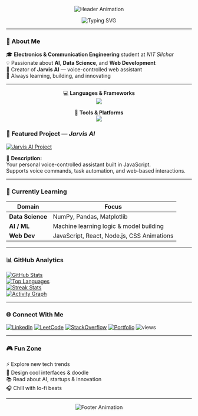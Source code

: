 <!-- ⚡ Paakshik | Ultimate GitHub Profile -->
<!-- Paakshik Badjatya | NIT Silchar | AI & Web Development Portfolio -->

<!-- Animated Wave Header -->
<p align="center">
  <img src="https://capsule-render.vercel.app/api?type=waving&color=0:1E90FF,100:00BFFF&height=120&section=header" alt="Header Animation" />
</p>

<!-- Typing SVG Animation -->
<p align="center">
  <img src="https://readme-typing-svg.herokuapp.com?font=Fira+Code&weight=500&size=22&pause=1000&color=00BFFF&center=true&vCenter=true&width=600&lines=👋+Hey+there!+I'm+Paakshik;ECE+Undergrad+%40+NIT+Silchar;AI+and+Data+Science+Explorer;Web+Developer+%7C+Creative+Thinker;Building+Cool+Stuff+with+Code+💡" alt="Typing SVG" />
</p>

---

### 🧠 About Me  

🎓 **Electronics & Communication Engineering** student at *NIT Silchar*  
💡 Passionate about **AI**, **Data Science**, and **Web Development**  
🚀 Creator of **Jarvis AI** — voice-controlled web assistant  
🌱 Always learning, building, and innovating  

---
<div align="center">

💻 **Languages & Frameworks**  
<img src="https://skillicons.dev/icons?i=python,cpp,js,html,css" />

🧰 **Tools & Platforms**  
<img src="https://skillicons.dev/icons?i=git,github,vscode,linux" />

</div>


### 🌟 Featured Project — *Jarvis AI*

[![Jarvis AI Project](https://github-readme-stats.vercel.app/api/pin/?username=paakshik&repo=JAVASCRIPT-JARVIS&theme=tokyonight&border_radius=12)](https://paakshik.github.io/JAVASCRIPT-JARVIS/)

🧠 **Description:**  
Your personal voice-controlled assistant built in JavaScript.  
Supports voice commands, task automation, and web-based interactions.  

---

### 🚀 Currently Learning  

| Domain | Focus |
|---------|--------|
| **Data Science** | NumPy, Pandas, Matplotlib |
| **AI / ML** | Machine learning logic & model building |
| **Web Dev** | JavaScript, React, Node.js, CSS Animations |


---

### 📊 GitHub Analytics  

[![GitHub Stats](https://github-readme-stats.vercel.app/api?username=paakshik&show_icons=true&theme=tokyonight&hide_border=true&border_radius=12)](https://github.com/paakshik)  
[![Top Languages](https://github-readme-stats.vercel.app/api/top-langs/?username=paakshik&layout=compact&theme=tokyonight&hide_border=true&border_radius=12)](https://github.com/paakshik)  
[![Streak Stats](https://github-readme-streak-stats.herokuapp.com/?user=paakshik&theme=tokyonight&hide_border=true&border_radius=12)](https://github.com/paakshik)  
[![Activity Graph](https://github-readme-activity-graph.vercel.app/graph?username=paakshik&bg_color=1a1b27&color=00BFFF&line=1E90FF&point=ffffff&area=true&hide_border=true&radius=12)](https://github.com/paakshik)

---

### 🌐 Connect With Me  

[![LinkedIn](https://img.shields.io/badge/LinkedIn-Paakshik%20Badjatya-blue?style=for-the-badge&logo=linkedin&logoColor=white)](https://www.linkedin.com/in/paakshikbadjatya/)
[![LeetCode](https://img.shields.io/badge/LeetCode-pBadjatya-orange?style=for-the-badge&logo=leetcode&logoColor=white)](https://leetcode.com/pBadjatya/)
[![StackOverflow](https://img.shields.io/badge/StackOverflow-Paakshik%20Badjatya-FE7A16?style=for-the-badge&logo=stackoverflow&logoColor=white)](https://stackoverflow.com/users/)
[![Portfolio](https://img.shields.io/badge/Portfolio-Coming%20Soon-ff69b4?style=for-the-badge&logo=google-chrome)](#)
<img src="https://komarev.com/ghpvc/?username=paakshik&label=Profile%20Views&color=00BFFF&style=for-the-badge" alt="views" /> 


---

### 🎮 Fun Zone  

⚡ Explore new tech trends  
🎨 Design cool interfaces & doodle  
📚 Read about AI, startups & innovation  
🎧 Chill with lo-fi beats  

---
<p align="center">
  <img src="https://capsule-render.vercel.app/api?type=waving&color=0:1E90FF,100:00BFFF&height=120&section=footer" alt="Footer Animation" />
</p>

